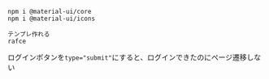 ```
npm i @material-ui/core
npm i @material-ui/icons

```

```
テンプレ作れる
rafce
```


ログインボタンを`type="submit"`にすると、ログインできたのにページ遷移しない